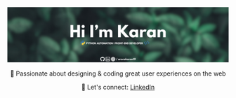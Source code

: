 <img src="https://github.com/AroraKaran19/AroraKaran19/blob/main/Assets/Banner.png" />

<div align="center">
  <p>🎨 Passionate about designing & coding great user experiences on the web</p>
  <p>💼 Let's connect: <a href="https://www.linkedin.com/in/arorakaran19">LinkedIn</a></p>
</div>

